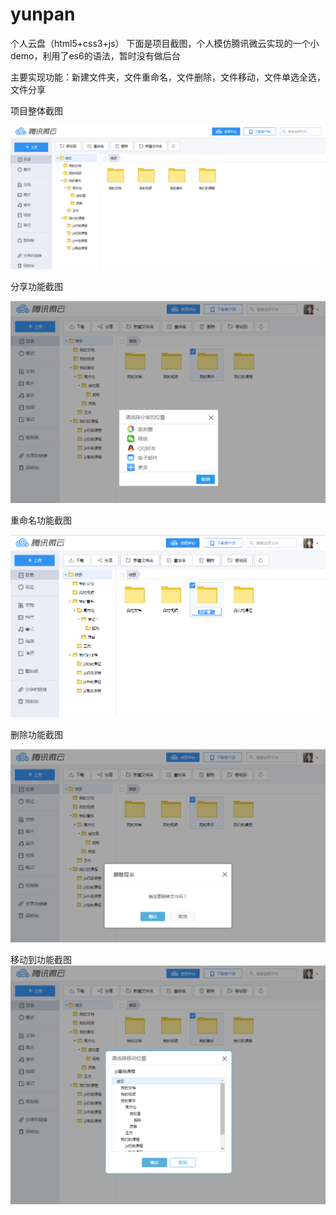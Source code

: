 # yunpan
个人云盘（html5+css3+js）
下面是项目截图，个人模仿腾讯微云实现的一个小demo，利用了es6的语法，暂时没有做后台

主要实现功能：新建文件夹，文件重命名，文件删除，文件移动，文件单选全选，文件分享

项目整体截图

![项目截图](https://github.com/coolfxl/yunpan/blob/master/pictures/yunpan.jpg)

分享功能截图

![分享功能](https://github.com/coolfxl/yunpan/blob/master/pictures/share.png)

重命名功能截图

![重命名功能](https://github.com/coolfxl/yunpan/blob/master/pictures/rename.png)

删除功能截图

![删除功能](https://github.com/coolfxl/yunpan/blob/master/pictures/delete.png)

移动到功能截图
![移动到功能](https://github.com/coolfxl/yunpan/blob/master/pictures/move.png)
